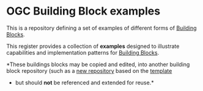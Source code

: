 # OGC Building Block examples

This is a repository defining a set of examples of different forms of [Building Blocks](https://ogcincubator.github.io/bblocks-docs). 

This register provides a collection of **examples** designed to illustrate capabilities and implementation patterns for [Building Blocks](https://ogcincubator.github.io/bblocks-docs). 
  
  *These buildings blocks may be copied and edited, into another building block repository (such as a [new repository]() based on the [template](https://github.com/opengeospatial/bblock-template)
   - but should **not** be referenced and extended for reuse.*
